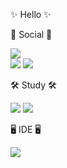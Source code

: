 ✨ Hello ✨

💬 Social 💬

</a> <a href="https://www.instagram.com/hxng_sx/">
    <img src="http://img.shields.io/badge/-Instagram-white?style=flat&logo=Instagram&link=https://instagram.com/fivepxint/">        
<a href="https://velog.io/@iamhangsu"><img src="https://img.shields.io/badge/Velog-3DDC84?style=flat-square&logo=Blogger&logoColor=white"/></a>
<a href="https://github.com/iamhangsu"><img src="https://hits.seeyoufarm.com/api/count/incr/badge.svg?url=https%3A%2F%2Fgithub.com%2Fseondal&count_bg=%23000000&title_bg=%23000000&icon=github.svg&icon_color=%23E7E7E7&title=GitHub&edge_flat=false)"/></a>

🛠️ Study 🛠️

<img src="https://img.shields.io/badge/JAVA-007396?style=for-the-badge&logo=java&logoColor=white">
<img src="https://img.shields.io/badge/Spring-6DB33F?style=for-the-badge&logo=Spring&logoColor=white">


🖥️ IDE 🖥️

<img src="https://img.shields.io/badge/IntelliJ IDEA-purple?style=for-the-badge&logo=IntelliJ IDEA&logoColor=white">
